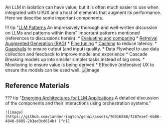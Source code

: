 
An LLM in isolation can have value, but it is often much easier to use when integrated with UI/UX and a host of elements that augment its performance. Here we describe some important components. 

!!! tip "[LLM Patterns](https://eugeneyan.com/writing/llm-patterns/) An impressively thorough and well-written discussion on LLMs and patterns within them"
    Important patterns mentioned (references to discussions herein):
    * [Evaluating and comparing](evaluating_and_comparing.md)
    * [Retreival Augmented Generation (RAG)](../agents/rag.md)
    * [Fine tuning](optimization.md#finetuning)
    * [Caching](../agents/memory.md#caching) to reduce latency.
    * [Guardrails](../agents/cognitive_architecture.md#guardrails) to ensure output (and input) quality.
    * Data Flywheel to use data collection and feedback to improve model and experience
    * Cascade Breaking models up into smaller simpler tasks instead of big ones.
    * Monitoring to ensure value is being derived
    * Effective (defensive) UX to ensure the models can be used well.
    ![image](https://github.com/ianderrington/genai/assets/76016868/fd03db2c-c695-4f52-8306-062fad5c3779)


## Reference Materials

??? tip "[Emerging Architectures for LLM Applications](https://a16z.com/2023/06/20/emerging-architectures-for-llm-applications/) A detailed discussion of the components and their interactions using orchestration systems."

    ![image](https://github.com/ianderrington/genai/assets/76016868/f287eaef-6b86-4846-8885-2b3ad3cd614b) [^n1]